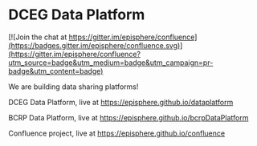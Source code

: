 # DCEG Data Platform

[![Join the chat at https://gitter.im/episphere/confluence](https://badges.gitter.im/episphere/confluence.svg)](https://gitter.im/episphere/confluence?utm_source=badge&utm_medium=badge&utm_campaign=pr-badge&utm_content=badge)

We are building data sharing platforms!

DCEG Data Platform, live at https://episphere.github.io/dataplatform

BCRP Data Platform, live at https://episphere.github.io/bcrpDataPlatform

Confluence project, live at https://episphere.github.io/confluence

